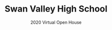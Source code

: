 ---
layout: landing
title: Swan Valley High School
subtitle: 2020 Virtual Open House

introduction_name_0: Mr. Muennix
introduction_video_0: https://drive.google.com/file/d/1KwSpFegOE2C0oqEnHFffO3H6szRAAmpd/preview
introduction_name_1: Mr. Olinger
introduction_video_1: https://www.youtube.com/embed/pllRW9wETzw
counseling_name_0: Mrs. Luplow
counseling_video_0: https://www.youtube.com/embed/h6lfl1-NH7Y
counseling_name_1: Ms. Hanson
counseling_video_1: https://www.youtube.com/embed/k0jGzCvYwcw
counseling_resources:
  - name: Junior and senior parent night
    url: https://drive.google.com/file/d/1hN_lK5poJ-IOyuBHEDnPaIRvh4WTJPu_/view?usp=sharing
---